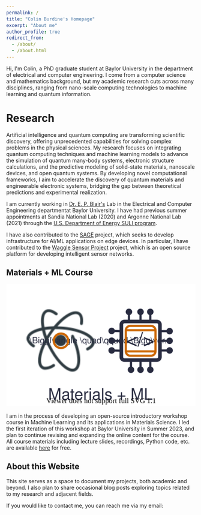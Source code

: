```yaml
---
permalink: /
title: "Colin Burdine's Homepage"
excerpt: "About me"
author_profile: true
redirect_from: 
  - /about/
  - /about.html
---
```


Hi, I'm Colin, a PhD graduate student at Baylor University in the department of electrical and computer engineering. I come from a computer science and mathematics background, but my academic research cuts across many disciplines, ranging from nano-scale computing technologies to machine learning and quantum information.

Research
======

Artificial intelligence and quantum computing are transforming scientific discovery, offering unprecedented capabilities for solving complex problems in the physical sciences. My research focuses on integrating quantum computing techniques and machine learning models to advance the simulation of quantum many-body systems, electronic structure calculations, and the predictive modeling of solid-state materials, nanoscale devices, and open quantum systems. By developing novel computational frameworks, I aim to accelerate the discovery of quantum materials and engineerable electronic systems, bridging the gap between theoretical predictions and experimental realization.

I am currently working in [Dr. E. P. Blair's](http://web.ecs.baylor.edu/faculty/blair/) Lab in the Electrical and Computer Engineering departmentat Baylor University. I have had previous summer appointments at Sandia National Lab (2020) and Argonne National Lab (2021) through the [U.S. Department of Energy SULI program](https://science.osti.gov/wdts/suli).

I have also contributed to the [SAGE](https://sagecontinuum.org/) project, which seeks to develop infrastructure for AI/ML applications on edge devices. In particular, I have contributed to the [Waggle Sensor Project](https://github.com/waggle-sensor) project, which is an open source platform for developing intelligent sensor networks.

Materials + ML Course
------

![Materials + ML](images/matml_logo.svg)

I am in the process of developing an open-source introductory workshop course in Machine Learning and its applications in Materials Science. I led the first iteration of this workshop at Baylor University in Summer 2023, and plan to continue revising and expanding the online content for the course. All course materials including lecture slides, recordings, Python code, etc. are available [here](https://cburdine.github.io/materials-ml-workshop) for free.

About this Website
------
This site serves as a space to document my projects, both academic and beyond. I also plan to share occasional blog posts exploring topics related to my research and adjacent fields.

If you would like to contact me, you can reach me via my email: <a id="email"></a>

<script>
  document.addEventListener("DOMContentLoaded", () => {
      const email = "colin_burdine1" + "@" + "baylor" + ".edu";
      const emailElem = document.getElementById("email");
      if (emailElem) {
          emailElem.textContent = email;
          emailElem.href = "mailto:" + email;
      }
  });
</script>

